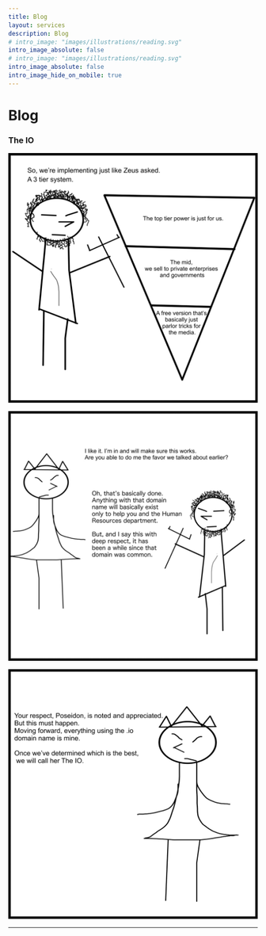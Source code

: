 ```yaml
---
title: Blog
layout: services
description: Blog
# intro_image: "images/illustrations/reading.svg"
intro_image_absolute: false
# intro_image: "images/illustrations/reading.svg"
intro_image_absolute: false
intro_image_hide_on_mobile: true
---
```


# Blog

### The IO
<span class = 'blog'>


<img class = 'comic' src='/assets/cartoon/004/004-s1.jpg'> <br />

<img class = 'comic' src='/assets/cartoon/004/004-s2.jpg'> <br />

<img class = 'comic' src='/assets/cartoon/004/004-s3.jpg'> 


<hr>


